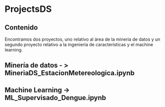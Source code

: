 # ProjectsDS
## Contenido
Encontramos dos proyectos, uno relativo al área de la minería de datos y un segundo proyecto relativo a la ingeniería de características y el machine learning. 
## Minería de datos - > MineriaDS_EstacionMetereologica.ipynb

## Machine Learning -> ML_Supervisado_Dengue.ipynb
